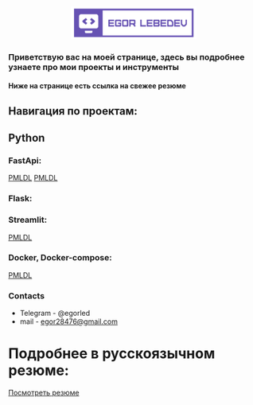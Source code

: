 <p align="center">

  <img width="50%" src="https://github.com/EgorLeb/EgorLeb/blob/main/EL.png">

</p>

### Приветствую вас на моей странице, здесь вы подробнее узнаете про мои проекты и инструменты
#### Ниже на странице есть ссылка на свежее резюме

## Навигация по проектам: 
## Python
### FastApi: 
[PMLDL](https://github.com/EgorLeb/PMLDL)
[PMLDL](https://github.com/EgorLeb/PMLDL)
### Flask:   
### Streamlit: 
[PMLDL](https://github.com/EgorLeb/PMLDL)
### Docker, Docker-compose: 
[PMLDL](https://github.com/EgorLeb/PMLDL)


### Contacts
* Telegram - @egorled
* mail - egor28476@gmail.com

# Подробнее в русскоязычном резюме: 
[Посмотреть резюме](https://github.com/EgorLeb/Resume/blob/main/%D0%9B%D0%B5%D0%B1%D0%B5%D0%B4%D0%B5%D0%B2%20%D0%A0%D0%B5%D0%B7%D1%8E%D0%BC%D0%B5%20v2.0.pdf)
